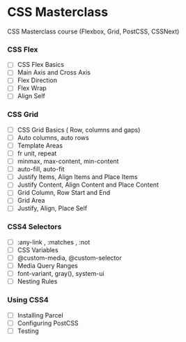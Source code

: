 # CSS Masterclass
CSS Masterclass course (Flexbox, Grid, PostCSS, CSSNext)

### CSS Flex
- [ ] CSS Flex Basics
- [ ] Main Axis and Cross Axis
- [ ] Flex Direction
- [ ] Flex Wrap
- [ ] Align Self

### CSS Grid
- [ ] CSS Grid Basics ( Row, columns and gaps)
- [ ] Auto columns, auto rows
- [ ] Template Areas
- [ ] fr unit, repeat
- [ ] minmax, max-content, min-content
- [ ] auto-fill, auto-fit
- [ ] Justify Items, Align Items and Place Items
- [ ] Justify Content, Align Content and Place Content
- [ ] Grid Column, Row Start and End
- [ ] Grid Area
- [ ] Justify, Align, Place Self

### CSS4 Selectors
- [ ] :any-link , :matches , :not
- [ ] CSS Variables
- [ ] @custom-media, @custom-selector
- [ ] Media Query Ranges
- [ ] font-variant, gray(), system-ui
- [ ] Nesting Rules

### Using CSS4
- [ ] Installing Parcel
- [ ] Configuring PostCSS
- [ ] Testing
